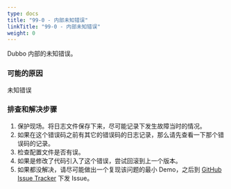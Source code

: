 ```yaml
---
type: docs
title: "99-0 - 内部未知错误"
linkTitle: "99-0 - 内部未知错误"
weight: 0
---
```

Dubbo 内部的未知错误。

### 可能的原因
未知错误
### 排查和解决步骤
1. 保护现场。将日志文件保存下来，尽可能记录下发生故障当时的情况。
2. 如果在这个错误码之前有其它的错误码的日志记录，那么请先查看一下那个错误码的记录。
3. 检查配置文件是否有误。
4. 如果是修改了代码引入了这个错误，尝试回滚到上一个版本。
5. 如果都没解决，请尽可能做出一个复现该问题的最小 Demo，之后到 [GitHub Issue Tracker](https://github.com/apache/dubbo/issues) 下发 Issue。
